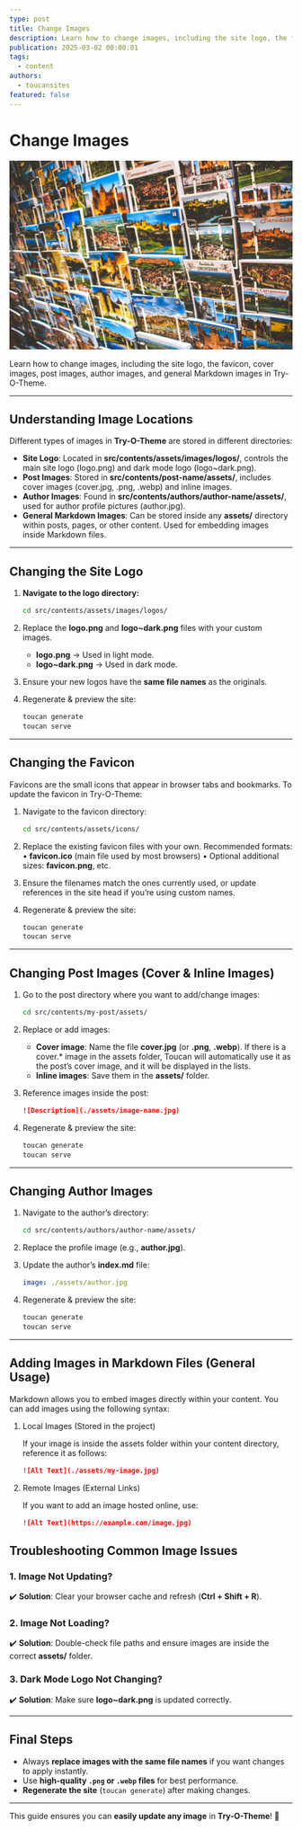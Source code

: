 ```yaml
---
type: post
title: Change Images
description: Learn how to change images, including the site logo, the favicon, cover images, post images, and author images in Try-O-Theme.
publication: 2025-03-02 00:00:01
tags:
  - content
authors:
  - toucansites
featured: false
---
```


# Change Images

![Cover Image](./assets/cover.jpg)

Learn how to change images, including the site logo, the favicon, cover images, post images, author images, and general Markdown images in Try-O-Theme.

---

## Understanding Image Locations

Different types of images in **Try-O-Theme** are stored in different directories:  

- **Site Logo**: Located in **src/contents/assets/images/logos/**, controls the main site logo (logo.png) and dark mode logo (logo~dark.png).
- **Post Images**: Stored in **src/contents/post-name/assets/**, includes cover images (cover.jpg, .png, .webp) and inline images.
- **Author Images**: Found in **src/contents/authors/author-name/assets/**, used for author profile pictures (author.jpg).
- **General Markdown Images**: Can be stored inside any **assets/** directory within posts, pages, or other content. Used for embedding images inside Markdown files.

---

## Changing the Site Logo

1. **Navigate to the logo directory:**  

   ```bash
   cd src/contents/assets/images/logos/
   ```

2. Replace the **logo.png** and **logo~dark.png** files with your custom images.
   - **logo.png** → Used in light mode.
   - **logo~dark.png** → Used in dark mode.

3. Ensure your new logos have the **same file names** as the originals.

4. Regenerate & preview the site:

   ```bash
   toucan generate
   toucan serve
   ```

---

## Changing the Favicon

Favicons are the small icons that appear in browser tabs and bookmarks. To update the favicon in Try-O-Theme:

1. Navigate to the favicon directory:

   ```bash
   cd src/contents/assets/icons/
   ```

2. Replace the existing favicon files with your own. Recommended formats:
   • **favicon.ico** (main file used by most browsers)
   • Optional additional sizes: **favicon.png**, etc.

3. Ensure the filenames match the ones currently used, or update references in the site head if you’re using custom names.

4. Regenerate & preview the site:

   ```bash
   toucan generate
   toucan serve
   ```

---

## Changing Post Images (Cover & Inline Images)

1. Go to the post directory where you want to add/change images:

   ```bash
   cd src/contents/my-post/assets/
   ```

2. Replace or add images:
   - **Cover image**: Name the file **cover.jpg** (or **.png**, **.webp**). If there is a cover.* image in the assets folder, Toucan will automatically use it as the post’s cover image, and it will be displayed in the lists.
   - **Inline images**: Save them in the **assets/** folder.

3. Reference images inside the post:

   ```markdown
   ![Description](./assets/image-name.jpg)
   ```

4. Regenerate & preview the site:

   ```bash
   toucan generate
   toucan serve
   ```

---

## Changing Author Images

1. Navigate to the author’s directory:

   ```bash
   cd src/contents/authors/author-name/assets/
   ```

2. Replace the profile image (e.g., **author.jpg**).

3. Update the author’s **index.md** file:

   ```yaml
   image: ./assets/author.jpg
   ```

4. Regenerate & preview the site:

   ```bash
   toucan generate
   toucan serve
   ```

---

## Adding Images in Markdown Files (General Usage)

Markdown allows you to embed images directly within your content. You can add images using the following syntax:

1. Local Images (Stored in the project)

   If your image is inside the assets folder within your content directory, reference it as follows:

   ```markdown
   ![Alt Text](./assets/my-image.jpg)
   ```

2. Remote Images (External Links)

   If you want to add an image hosted online, use:

   ```markdown
   ![Alt Text](https://example.com/image.jpg)
   ```

## Troubleshooting Common Image Issues

### 1. Image Not Updating?

✔️ **Solution**: Clear your browser cache and refresh (**Ctrl + Shift + R**).  

### 2. Image Not Loading?

✔️ **Solution**: Double-check file paths and ensure images are inside the correct **assets/** folder.  

### 3. Dark Mode Logo Not Changing?

✔️ **Solution**: Make sure **logo~dark.png** is updated correctly.  

---

## Final Steps

- Always **replace images with the same file names** if you want changes to apply instantly.  
- Use **high-quality `.png` or `.webp` files** for best performance.  
- **Regenerate the site** (`toucan generate`) after making changes.  

---

This guide ensures you can **easily update any image** in **Try-O-Theme**! 🚀
